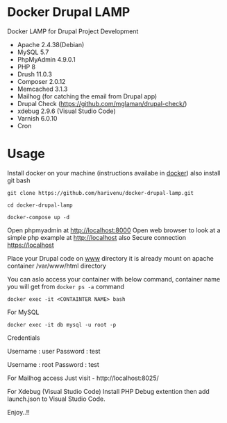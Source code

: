 # Docker Drupal LAMP

Docker LAMP for Drupal Project Development

* Apache 2.4.38(Debian)
* MySQL 5.7
* PhpMyAdmin 4.9.0.1
* PHP 8
* Drush 11.0.3
* Composer 2.0.12
* Memcached 3.1.3
* Mailhog (for catching the email from Drupal app)
* Drupal Check (https://github.com/mglaman/drupal-check/)
* xdebug 2.9.6 (Visual Studio Code)
* Varnish 6.0.10
* Cron

# Usage

Install docker on your machine (instructions availabe in [docker](https://www.docker.com/products/docker-desktop)) also install git bash

```
git clone https://github.com/harivenu/docker-drupal-lamp.git

cd docker-drupal-lamp

docker-compose up -d
```

Open phpmyadmin at [http://localhost:8000](http://localhost:8000)
Open web browser to look at a simple php example at [http://localhost](http://localhost:8001) also Secure connection [https://localhost](https://localhost)

Place your Drupal code on [www](https://github.com/harivenu/docker-drupal-lamp/tree/master/www) directory it is already mount on apache container /var/www/html directory

You can aslo access your container with below command, container name you will get from `docker ps -a` command
```
docker exec -it <CONTAINTER NAME> bash
```

For MySQL
```
docker exec -it db mysql -u root -p
```
Credentials

Username : user
Password : test

Username : root
Password : test

For Mailhog access
Just visit - http://localhost:8025/

For Xdebug (Visual Studio Code)
Install PHP Debug extention then add launch.json to Visual Studio Code.

Enjoy..!!
